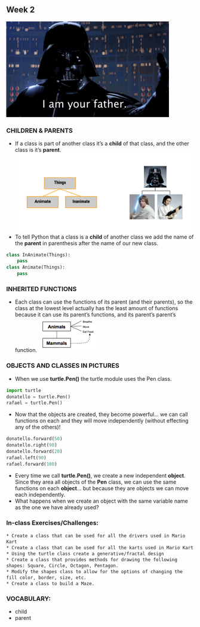 ## Week 2 
![children](../imgs/darth.gif)

### CHILDREN & PARENTS
* If a class is part of another class it’s a **child** of that class, and the other class is it’s **parent**. 
![parent](../imgs/parent.png)
* To tell Python that a class is a **child** of another class we add the name of the **parent** in parenthesis after the name of our new class. 
```python
class InAnimate(Things):
    pass
class Animate(Things):
    pass
```

### INHERITED FUNCTIONS
* Each class can use the functions of its parent (and their parents), so the class at the lowest level actually has the least amount of functions because it can use its parent’s functions, and its parent’s parent’s function.
![Inherit](../imgs/inherit.png)

### OBJECTS AND CLASSES IN PICTURES
* When we use **turtle.Pen()** the turtle module uses the Pen class. 
```python
import turtle
donatello = turtle.Pen()
rafael = turtle.Pen()
```
* Now that the objects are created, they become powerful… we can call functions on each and they will move independently (without effecting any of the others)!
```python
donatello.forward(50)
donatello.right(90)
donatello.forward(20)
rafael.left(90)
rafael.forward(100)
```
* Every time we call **turtle.Pen()**, we create a new independent **object**. Since they area all objects of the **Pen** class, we can use the same functions on each **object**… but because they are objects we can move each independently. 
* What happens when we create an object with the same variable name as the one we have already used?

### In-class Exercises/Challenges: 
    * Create a class that can be used for all the drivers used in Mario Kart
    * Create a class that can be used for all the karts used in Mario Kart
    * Using the turtle class create a generative/fractal design
    * Create a class that provides methods for drawing the following shapes: Square, Circle, Octagon, Pentagon.
    * Modify the shapes class to allow for the options of changing the fill color, border, size, etc.
    * Create a class to build a Maze.

### VOCABULARY:
* child 
* parent 